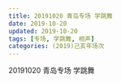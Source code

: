 ```yaml
---
title: 20191020 青岛专场 学跳舞
date: 2019-10-20
updated: 2019-10-20
tags: [专场, 学跳舞, 相声]
categories: (2019)己亥年场次
---
```

20191020 青岛专场 学跳舞